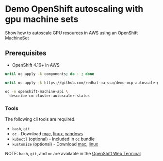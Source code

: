 # Demo OpenShift autoscaling with gpu machine sets

Show how to autoscale GPU resources in AWS using an OpenShift MachineSet

## Prerequisites

- OpenShift 4.16+ in AWS

```sh
until oc apply -k components; do : ; done
```

```sh
until oc apply -k https://github.com/redhat-na-ssa/demo-ocp-autoscale-gpu/components; do : ; done
```

```sh
oc -n openshift-machine-api \
  describe cm cluster-autoscaler-status
```

### Tools

The following cli tools are required:

- `bash`, `git`
- `oc` - Download [mac](https://formulae.brew.sh/formula/openshift-cli), [linux](https://mirror.openshift.com/pub/openshift-v4/clients/ocp), [windows](https://mirror.openshift.com/pub/openshift-v4/clients/ocp/stable/openshift-client-windows.zip)
- `kubectl` (optional) - Included in `oc` bundle
- `kustomize` (optional) - Download [mac](https://formulae.brew.sh/formula/kustomize), [linux](https://github.com/kubernetes-sigs/kustomize/releases)

NOTE: `bash`, `git`, and `oc` are available in the [OpenShift Web Terminal](https://docs.openshift.com/container-platform/4.12/web_console/web_terminal/installing-web-terminal.html)
